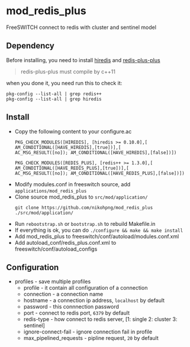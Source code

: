# mod_redis_plus
FreeSWITCH connect to redis with cluster and sentinel model

## Dependency
Before installing, you need to install [hiredis](https://github.com/sewenew/redis-plus-plus/tree/master#install-hiredis) and [redis-plus-plus](https://github.com/sewenew/redis-plus-plus/tree/master#install-redis-plus-plus)

  > redis-plus-plus must compile by c++11

when you done it, you need run this to check it:
```shell
pkg-config --list-all | grep redis++
pkg-config --list-all | grep hiredis
```
## Install
+ Copy the following content to your configure.ac
  ```
  PKG_CHECK_MODULES([HIREDIS], [hiredis >= 0.10.0],[
  AM_CONDITIONAL([HAVE_HIREDIS],[true])],[
  AC_MSG_RESULT([no]); AM_CONDITIONAL([HAVE_HIREDIS],[false])])

  PKG_CHECK_MODULES([REDIS_PLUS], [redis++ >= 1.3.0],[
  AM_CONDITIONAL([HAVE_REDIS_PLUS],[true])],[
  AC_MSG_RESULT([no]); AM_CONDITIONAL([HAVE_REDIS_PLUS],[false])])
  ```
+ Modify modules.conf in freeswitch source, add `applications/mod_redis_plus`
+ Clone source mod_redis_plus to `src/mod/application/`
  ```
  git clone https://github.com/nikohpng/mod_redis_plus ./src/mod/application/
  ```
+ Run `rebootstrap.sh` or `bootstrap.sh` to rebuild Makefile.in
+ If everything is ok, you can do `./configure && make && make install`
+ Add mod_redis_plus to freeswitch/conf/autoload/modules.conf.xml
+ Add autoload_conf/redis_plus.conf.xml to freeswitch/conf/autoload_configs
## Configuration
+ profiles - save multiple profiles
  + profile - it contain all configuration of a connection
  + connection - a connection name
  + hostname - a connection ip address, `localhost` by default
  + password - this connnection password
  + port - connect to redis port, `6379` by default
  + redis-type - how connect to redis server, [1: single 2: cluster 3: sentinel]
  + ignore-connect-fail - ignore connection fail in profile
  + max_pipelined_requests - pipline request, `20` by default
